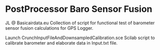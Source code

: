 # PostProcessor Baro Sensor Fusion

JL @ Basicairdata.eu
Collection of script for functional test of barometer sensor fusion calculations for GPS Logger.

Launch CrunchInputFileAndDownsampledCalibration.sce Scilab script to calibrate barometer and elaborate data in Input.txt file.
